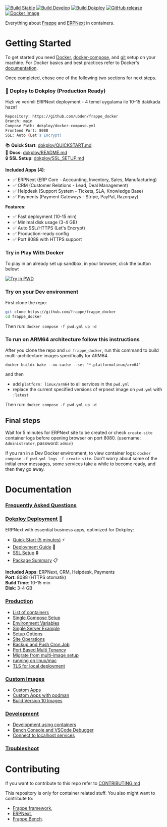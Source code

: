 [![Build Stable](https://github.com/frappe/frappe_docker/actions/workflows/build_stable.yml/badge.svg)](https://github.com/frappe/frappe_docker/actions/workflows/build_stable.yml)
[![Build Develop](https://github.com/frappe/frappe_docker/actions/workflows/build_develop.yml/badge.svg)](https://github.com/frappe/frappe_docker/actions/workflows/build_develop.yml)
[![Build Dokploy](https://github.com/ubden/frappe_docker/actions/workflows/build-dokploy.yml/badge.svg)](https://github.com/ubden/frappe_docker/actions/workflows/build-dokploy.yml)
[![GitHub release](https://img.shields.io/github/v/release/ubden/frappe_docker?label=dokploy)](https://github.com/ubden/frappe_docker/releases)
[![Docker Image](https://img.shields.io/badge/docker-erpnext--complete-blue)](https://github.com/ubden/frappe_docker/pkgs/container/frappe_docker%2Ferpnext-complete)

Everything about [Frappe](https://github.com/frappe/frappe) and [ERPNext](https://github.com/frappe/erpnext) in containers.

# Getting Started

To get started you need [Docker](https://docs.docker.com/get-docker/), [docker-compose](https://docs.docker.com/compose/), and [git](https://docs.github.com/en/get-started/getting-started-with-git/set-up-git) setup on your machine. For Docker basics and best practices refer to Docker's [documentation](http://docs.docker.com).

Once completed, chose one of the following two sections for next steps.

### 🚀 Deploy to Dokploy (Production Ready)

Hızlı ve verimli ERPNext deployment - 4 temel uygulama ile 10-15 dakikada hazır!

```bash
Repository: https://github.com/ubden/frappe_docker
Branch: main
Compose Path: dokploy/docker-compose.yml
Frontend Port: 8088
SSL: Auto (Let's Encrypt)
```

📚 **Quick Start**: [dokploy/QUICKSTART.md](dokploy/QUICKSTART.md)  
📖 **Docs**: [dokploy/README.md](dokploy/README.md)  
🔒 **SSL Setup**: [dokploy/SSL_SETUP.md](dokploy/SSL_SETUP.md)

**Included Apps (4)**:
- ✅ ERPNext (ERP Core - Accounting, Inventory, Sales, Manufacturing)
- ✅ CRM (Customer Relations - Lead, Deal Management)
- ✅ Helpdesk (Support System - Tickets, SLA, Knowledge Base)
- ✅ Payments (Payment Gateways - Stripe, PayPal, Razorpay)

**Features:**
- ✅ Fast deployment (10-15 min)
- ✅ Minimal disk usage (3-4 GB)
- ✅ Auto SSL/HTTPS (Let's Encrypt)
- ✅ Production-ready config
- ✅ Port 8088 with HTTPS support

### Try in Play With Docker

To play in an already set up sandbox, in your browser, click the button below:

<a href="https://labs.play-with-docker.com/?stack=https://raw.githubusercontent.com/frappe/frappe_docker/main/pwd.yml">
  <img src="https://raw.githubusercontent.com/play-with-docker/stacks/master/assets/images/button.png" alt="Try in PWD"/>
</a>

### Try on your Dev environment

First clone the repo:

```sh
git clone https://github.com/frappe/frappe_docker
cd frappe_docker
```

Then run: `docker compose -f pwd.yml up -d`

### To run on ARM64 architecture follow this instructions

After you clone the repo and `cd frappe_docker`, run this command to build multi-architecture images specifically for ARM64.

`docker buildx bake --no-cache --set "*.platform=linux/arm64"`

and then

- add `platform: linux/arm64` to all services in the `pwd.yml`
- replace the current specified versions of erpnext image on `pwd.yml` with `:latest`

Then run: `docker compose -f pwd.yml up -d`

## Final steps

Wait for 5 minutes for ERPNext site to be created or check `create-site` container logs before opening browser on port 8080. (username: `Administrator`, password: `admin`)

If you ran in a Dev Docker environment, to view container logs: `docker compose -f pwd.yml logs -f create-site`. Don't worry about some of the initial error messages, some services take a while to become ready, and then they go away.

# Documentation

### [Frequently Asked Questions](https://github.com/frappe/frappe_docker/wiki/Frequently-Asked-Questions)

### [Dokploy Deployment](#dokploy) 🚀

ERPNext with essential business apps, optimized for Dokploy:

- [Quick Start (5 minutes)](dokploy/QUICKSTART.md) ⚡
- [Deployment Guide](dokploy/DEPLOYMENT.md) 📖
- [SSL Setup](dokploy/SSL_SETUP.md) 🔒
- [Package Summary](dokploy/SUMMARY.md) 📋

**Included Apps**: ERPNext, CRM, Helpdesk, Payments  
**Port**: 8088 (HTTPS otomatik)  
**Build Time**: 10-15 min  
**Disk**: 3-4 GB

### [Production](#production)

- [List of containers](docs/list-of-containers.md)
- [Single Compose Setup](docs/single-compose-setup.md)
- [Environment Variables](docs/environment-variables.md)
- [Single Server Example](docs/single-server-example.md)
- [Setup Options](docs/setup-options.md)
- [Site Operations](docs/site-operations.md)
- [Backup and Push Cron Job](docs/backup-and-push-cronjob.md)
- [Port Based Multi Tenancy](docs/port-based-multi-tenancy.md)
- [Migrate from multi-image setup](docs/migrate-from-multi-image-setup.md)
- [running on linux/mac](docs/setup_for_linux_mac.md)
- [TLS for local deployment](docs/tls-for-local-deployment.md)

### [Custom Images](#custom-images)

- [Custom Apps](docs/custom-apps.md)
- [Custom Apps with podman](docs/custom-apps-podman.md)
- [Build Version 10 Images](docs/build-version-10-images.md)

### [Development](#development)

- [Development using containers](docs/development.md)
- [Bench Console and VSCode Debugger](docs/bench-console-and-vscode-debugger.md)
- [Connect to localhost services](docs/connect-to-localhost-services-from-containers-for-local-app-development.md)

### [Troubleshoot](docs/troubleshoot.md)

# Contributing

If you want to contribute to this repo refer to [CONTRIBUTING.md](CONTRIBUTING.md)

This repository is only for container related stuff. You also might want to contribute to:

- [Frappe framework](https://github.com/frappe/frappe#contributing),
- [ERPNext](https://github.com/frappe/erpnext#contributing),
- [Frappe Bench](https://github.com/frappe/bench).
